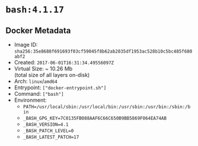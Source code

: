 # `bash:4.1.17`

## Docker Metadata

- Image ID: `sha256:35e8688f691693f03cf59045f8b62ab2035df1953ac528b10c5bc485f680abf2`
- Created: `2017-06-01T16:31:34.49556097Z`
- Virtual Size: ~ 10.26 Mb  
  (total size of all layers on-disk)
- Arch: `linux`/`amd64`
- Entrypoint: `["docker-entrypoint.sh"]`
- Command: `["bash"]`
- Environment:
  - `PATH=/usr/local/sbin:/usr/local/bin:/usr/sbin:/usr/bin:/sbin:/bin`
  - `_BASH_GPG_KEY=7C0135FB088AAF6C66C650B9BB5869F064EA74AB`
  - `_BASH_VERSION=4.1`
  - `_BASH_PATCH_LEVEL=0`
  - `_BASH_LATEST_PATCH=17`

